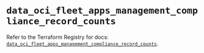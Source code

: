 # `data_oci_fleet_apps_management_compliance_record_counts`

Refer to the Terraform Registry for docs: [`data_oci_fleet_apps_management_compliance_record_counts`](https://registry.terraform.io/providers/hashicorp/oci/7.19.0/docs/data-sources/fleet_apps_management_compliance_record_counts).
